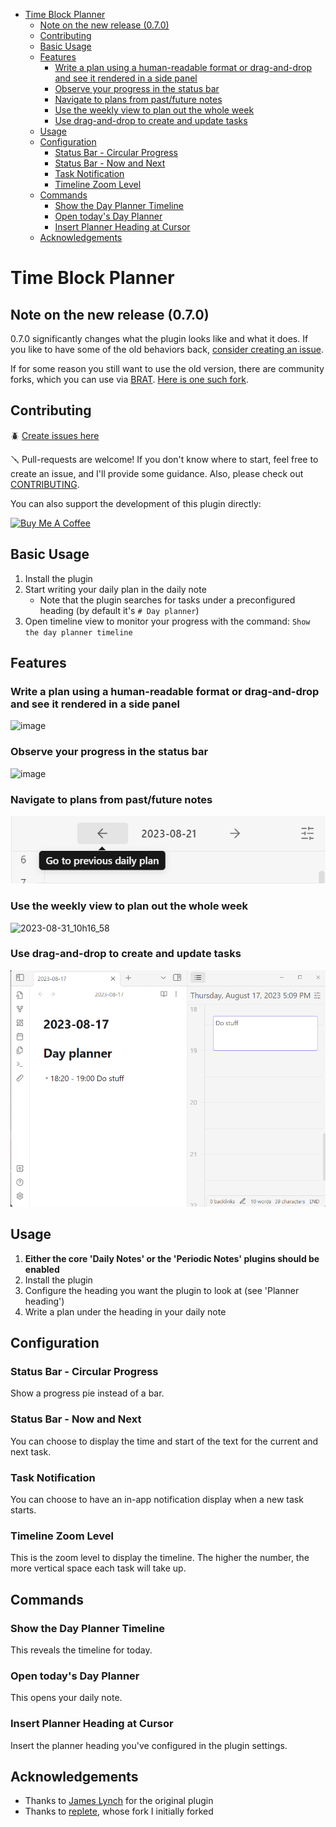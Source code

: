 - [Time Block Planner](#time-block-planner)
    - [Note on the new release (0.7.0)](#note-on-the-new-release-070)
    - [Contributing](#contributing)
    - [Basic Usage](#basic-usage)
    - [Features](#features)
        - [Write a plan using a human-readable format or drag-and-drop and see it rendered in a side panel](#write-a-plan-using-a-human-readable-format-or-drag-and-drop-and-see-it-rendered-in-a-side-panel)
        - [Observe your progress in the status bar](#observe-your-progress-in-the-status-bar)
        - [Navigate to plans from past/future notes](#navigate-to-plans-from-pastfuture-notes)
        - [Use the weekly view to plan out the whole week](#use-the-weekly-view-to-plan-out-the-whole-week)
        - [Use drag-and-drop to create and update tasks](#use-drag-and-drop-to-create-and-update-tasks)
    - [Usage](#usage)
    - [Configuration](#configuration)
        - [Status Bar - Circular Progress](#status-bar---circular-progress)
        - [Status Bar - Now and Next](#status-bar---now-and-next)
        - [Task Notification](#task-notification)
        - [Timeline Zoom Level](#timeline-zoom-level)
    - [Commands](#commands)
        - [Show the Day Planner Timeline](#show-the-day-planner-timeline)
        - [Open today's Day Planner](#open-todays-day-planner)
        - [Insert Planner Heading at Cursor](#insert-planner-heading-at-cursor)
    - [Acknowledgements](#acknowledgements)

# Time Block Planner

## Note on the new release (0.7.0)

0.7.0 significantly changes what the plugin looks like and what it does. If you like to have some of the old behaviors back, [consider creating an issue](https://github.com/ivan-lednev/obsidian-day-planner/issues).

If for some reason you still want to use the old version, there are community forks, which you can use via [BRAT](https://github.com/TfTHacker/obsidian42-brat). [Here is one such fork](https://github.com/ebullient/obsidian-day-planner-og).

## Contributing

🪲 [Create issues here](https://github.com/ivan-lednev/obsidian-day-planner/issues)

🪛 Pull-requests are welcome! If you don't know where to start, feel free to create an issue, and I'll provide some
guidance. Also, please check out [CONTRIBUTING](./CONTRIBUTING.md).

You can also support the development of this plugin directly:

<a href="https://www.buymeacoffee.com/machineelf" target="_blank"><img src="https://cdn.buymeacoffee.com/buttons/v2/default-yellow.png" alt="Buy Me A Coffee" style="height: 60px !important;width: 217px !important;" ></a>

## Basic Usage

1. Install the plugin
2. Start writing your daily plan in the daily note
   - Note that the plugin searches for tasks under a preconfigured heading (by default it's `# Day planner`)
3. Open timeline view to monitor your progress with the command: `Show the day planner timeline`

## Features

### Write a plan using a human-readable format or drag-and-drop and see it rendered in a side panel

![image](./assets/main-demo-2.png)

### Observe your progress in the status bar

![image](https://github.com/ivan-lednev/obsidian-day-planner/assets/41428836/0acf9def-6225-4174-9070-4450ae17fa79)

### Navigate to plans from past/future notes

![](./assets/navigation-demo.png)

### Use the weekly view to plan out the whole week

![2023-08-31_10h16_58](https://github.com/ivan-lednev/obsidian-day-planner/assets/41428836/af402baa-01e7-46fe-9b32-3831e127ee28)

### Use drag-and-drop to create and update tasks

![](assets/dnd-demo.gif)

## Usage

1. **Either the core 'Daily Notes' or the 'Periodic Notes' plugins should be enabled**
1. Install the plugin
1. Configure the heading you want the plugin to look at (see 'Planner heading')
1. Write a plan under the heading in your daily note

## Configuration

### Status Bar - Circular Progress

Show a progress pie instead of a bar.

### Status Bar - Now and Next

You can choose to display the time and start of the text for the current and next task.

### Task Notification

You can choose to have an in-app notification display when a new task starts.

### Timeline Zoom Level

This is the zoom level to display the timeline. The higher the number, the more vertical space each task will take up.

## Commands

### Show the Day Planner Timeline

This reveals the timeline for today.

### Open today's Day Planner

This opens your daily note.

### Insert Planner Heading at Cursor

Insert the planner heading you've configured in the plugin settings.

## Acknowledgements

- Thanks to [James Lynch](https://github.com/lynchjames) for the original plugin
- Thanks to [replete](https://github.com/replete), whose fork I initially forked
